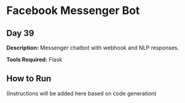 # Facebook Messenger Bot

## Day 39

**Description:** Messenger chatbot with webhook and NLP responses.

**Tools Required:** Flask

## How to Run

(Instructions will be added here based on code generation)
